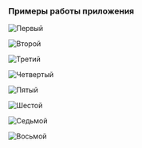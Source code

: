 ### Примеры работы приложения

![Первый]()


![Второй]()


![Третий]()


![Четвертый]()


![Пятый]()


![Шестой]()


![Седьмой]()


![Восьмой]()
